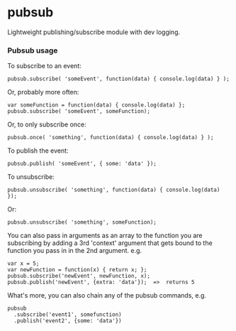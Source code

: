 # pubsub
Lightweight publishing/subscribe module with dev logging.

### Pubsub usage

To subscribe to an event:

````
pubsub.subscribe( 'someEvent', function(data) { console.log(data) } );
````

Or, probably more often:

````
var someFunction = function(data) { console.log(data) };
pubsub.subscribe( 'someEvent', someFunction);
````

Or, to only subscribe once:

````
pubsub.once( 'something', function(data) { console.log(data) } );
````

To publish the event:

````
pubsub.publish( 'someEvent', { some: 'data' });
````

To unsubscribe:

````
pubsub.unsubscribe( 'something', function(data) { console.log(data) });
````

Or:

````
pubsub.unsubscribe( 'something', someFunction);
````

You can also pass in arguments as an array to the function you
are subscribing by adding a 3rd 'context' argument that gets
bound to the function you pass in in the 2nd argument. e.g.

````
var x = 5;
var newFunction = function(x) { return x; };
pubsub.subscribe('newEvent', newFunction, x);
pubsub.publish('newEvent', {extra: 'data'});  =>  returns 5
````

What's more, you can also chain any of the pubsub commands, e.g.

````
pubsub
  .subscribe('event1', somefunction)
  .publish('event2', {some: 'data'})
````
